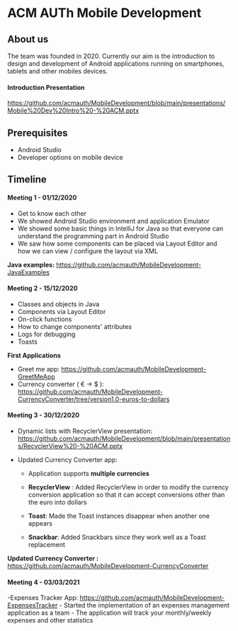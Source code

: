 # ACM AUTh Mobile Development # 

## About us ##
The team was founded in 2020. Currently our aim is the introduction to design and development of Android applications running on smartphones, tablets and other mobiles devices.

#### Introduction Presentation ####
https://github.com/acmauth/MobileDevelopment/blob/main/presentations/Mobile%20Dev%20Intro%20-%20ACM.pptx

## Ρrerequisites ##
- Android Studio
- Developer options on mobile device

## Timeline ##
#### Meeting 1 - 01/12/2020 #####
- Get to know each other
- We showed Android Studio environment and application Emulator
- We showed some basic things in IntelliJ for Java so that everyone can understand the programming part in Android Studio
- We saw how some components can be placed via Layout Editor and how we can view / configure the layout via XML

**Java examples:** https://github.com/acmauth/MobileDevelopment-JavaExamples

#### Meeting 2 - 15/12/2020 ####
- Classes and objects in Java
- Components via Layout Editor
- On-click functions
- How to change components' attributes
- Logs for debugging
- Toasts

**First Applications**
  - Greet me app: https://github.com/acmauth/MobileDevelopment-GreetMeApp
  - Currency converter ( € -> $ ): https://github.com/acmauth/MobileDevelopment-CurrencyConverter/tree/version1.0-euros-to-dollars

#### Meeting 3 - 30/12/2020 ####
- Dynamic lists with RecyclerView presentation: https://github.com/acmauth/MobileDevelopment/blob/main/presentations/RecyclerView%20-%20ACM.pptx

- Updated Currency Converter app:
    - Application supports **multiple currencies** 
    - **RecyclerView** : Added RecyclerView in order to modify the currency conversion application so that it can accept conversions other than the euro into dollars

    - **Toast**: Made the Toast instances disappear when another one appears

    - **Snackbar**: Added Snackbars since they work well as a Toast replacement

**Updated Currency Converter :** https://github.com/acmauth/MobileDevelopment-CurrencyConverter

#### Meeting 4 - 03/03/2021 #### 
-Expenses Tracker App: https://github.com/acmauth/MobileDevelopment-ExpensesTracker
    - Started the implementation of an expenses management application as a team
    - The application  will track your monthly/weekly expenses and other statistics


